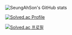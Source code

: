 ![SeungAhSon's GitHub stats](https://github-readme-stats.vercel.app/api?username=SeungAhSon&show_icons=true&theme=radical)

[![Solved.ac Profile](http://mazassumnida.wtf/api/pastel/generate_badge?boj={gongsoonyee)](https://solved.ac/gongsoonyee/)

[![Solved.ac
프로필](http://mazassumnida.wtf/api/mini/generate_badge?boj=gongsoonyee)](https://solved.ac/gongsoonyee)
